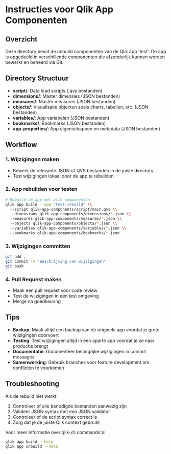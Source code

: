 # Instructies voor Qlik App Componenten

## Overzicht

Deze directory bevat de unbuild componenten van de Qlik app 'test'. De app is opgedeeld in verschillende componenten die afzonderlijk kunnen worden bewerkt en beheerd via Git.

## Directory Structuur

- **script/**: Data load scripts (.qvs bestanden)
- **dimensions/**: Master dimensies (JSON bestanden)
- **measures/**: Master measures (JSON bestanden)
- **objects/**: Visualisatie objecten zoals charts, tabellen, etc. (JSON bestanden)
- **variables/**: App variabelen (JSON bestanden)
- **bookmarks/**: Bookmarks (JSON bestanden)
- **app-properties/**: App eigenschappen en metadata (JSON bestanden)

## Workflow

### 1. Wijzigingen maken
- Bewerk de relevante JSON of QVS bestanden in de juiste directory
- Test wijzigingen lokaal door de app te rebuilden

### 2. App rebuilden voor testen
```bash
# Rebuild de app met alle componenten
qlik app build --app "test-rebuild" \\
  --script qlik-app-components/script/main.qvs \\
  --dimensions qlik-app-components/dimensions/*.json \\
  --measures qlik-app-components/measures/*.json \\
  --objects qlik-app-components/objects/*.json \\
  --variables qlik-app-components/variables/*.json \\
  --bookmarks qlik-app-components/bookmarks/*.json
```

### 3. Wijzigingen committen
```bash
git add .
git commit -m "Beschrijving van wijzigingen"
git push
```

### 4. Pull Request maken
- Maak een pull request voor code review
- Test de wijzigingen in een test omgeving
- Merge na goedkeuring

## Tips

- **Backup**: Maak altijd een backup van de originele app voordat je grote wijzigingen doorvoert
- **Testing**: Test wijzigingen altijd in een aparte app voordat je ze naar productie brengt  
- **Documentatie**: Documenteer belangrijke wijzigingen in commit messages
- **Samenwerking**: Gebruik branches voor feature development om conflicten te voorkomen

## Troubleshooting

Als de rebuild niet werkt:
1. Controleer of alle benodigde bestanden aanwezig zijn
2. Valideer JSON syntax met een JSON validator
3. Controleer of de script syntax correct is
4. Zorg dat je de juiste Qlik context gebruikt

Voor meer informatie over qlik-cli commando's:
```bash
qlik app build --help
qlik app unbuild --help
```